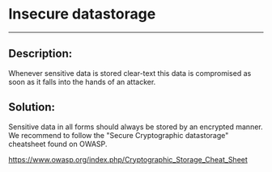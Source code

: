 # Insecure datastorage
-------

## Description:

Whenever sensitive data is stored clear-text this data is compromised as soon as it
falls into the hands of an attacker.



## Solution:

Sensitive data in all forms should always be stored by an encrypted manner.
We recommend to follow the "Secure Cryptographic datastorage" cheatsheet found on OWASP.

https://www.owasp.org/index.php/Cryptographic_Storage_Cheat_Sheet
